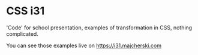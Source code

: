 # CSS i31
'Code' for school presentation, examples of transformation in CSS, nothing complicated.

You can see those examples live on https://i31.majcherski.com
